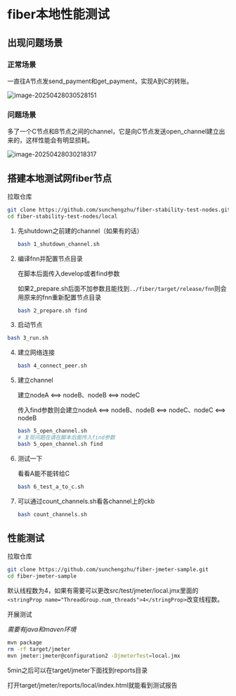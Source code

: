# fiber本地性能测试

## 出现问题场景

### 正常场景

一直往A节点发send_payment和get_payment，实现A到C的转账。

![image-20250428030528151](https://typora-1304641378.cos.ap-shanghai.myqcloud.com/images/image-20250428030528151.png)

### 问题场景

多了一个C节点和B节点之间的channel，它是向C节点发送open_channel建立出来的，这样性能会有明显损耗。

![image-20250428030218317](https://typora-1304641378.cos.ap-shanghai.myqcloud.com/images/image-20250428030218317.png)



## 搭建本地测试网fiber节点

拉取仓库

```bash
git clone https://github.com/sunchengzhu/fiber-stability-test-nodes.git
cd fiber-stability-test-nodes/local
```

1. 先shutdown之前建的channel（如果有的话）

   ```bash 
   bash 1_shutdown_channel.sh
   ```

2. 编译fnn并配置节点目录

   在脚本后面传入develop或者find参数

   如果2_prepare.sh后面不加参数且能找到`../fiber/target/release/fnn`则会用原来的fnn重新配置节点目录

   ```bash
   bash 2_prepare.sh find
   ```

3.  启动节点

   ```bash
   bash 3_run.sh
   ```

4. 建立网络连接

   ```bash
   bash 4_connect_peer.sh
   ```

5. 建立channel

   建立nodeA ⟺ nodeB、nodeB ⟺ nodeC

   传入find参数则会建立nodeA ⟺ nodeB、nodeB ⟺ nodeC、nodeC ⟺ nodeB

   ```bash
   bash 5_open_channel.sh
   # 复现问题在请在脚本后面传入find参数
   bash 5_open_channel.sh find
   ```

6. 测试一下

   看看A能不能转给C

   ```bash
   bash 6_test_a_to_c.sh
   ```

7. 可以通过count_channels.sh看各channel上的ckb

   ```bash
   bash count_channels.sh
   ```

   

## 性能测试

拉取仓库

```bash
git clone https://github.com/sunchengzhu/fiber-jmeter-sample.git
cd fiber-jmeter-sample
```

默认线程数为4，如果有需要可以更改src/test/jmeter/local.jmx里面的`<stringProp name="ThreadGroup.num_threads">4</stringProp>`改变线程数。

开展测试

_需要有java和maven环境_

```bash
mvn package
rm -rf target/jmeter
mvn jmeter:jmeter@configuration2 -DjmeterTest=local.jmx
```

5min之后可以在target/jmeter下面找到reports目录

打开target/jmeter/reports/local/index.html就能看到测试报告

